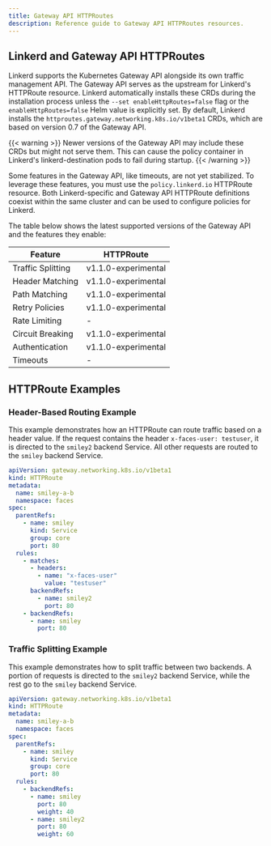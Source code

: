 ```yaml
---
title: Gateway API HTTPRoutes
description: Reference guide to Gateway API HTTPRoutes resources.
---
```


<!-- markdownlint-disable-file blanks-around-tables -->
<!-- markdownlint-disable-file table-column-count -->
<!-- markdownlint-disable-file table-pipe-style -->

## Linkerd and Gateway API HTTPRoutes

Linkerd supports the Kubernetes Gateway API alongside its own traffic management API. The Gateway API serves as the upstream for Linkerd's HTTPRoute resource. Linkerd automatically installs these CRDs during the installation process unless the `--set enableHttpRoutes=false` flag or the `enableHttpRoutes=false` Helm value is explicitly set. By default, Linkerd installs the `httproutes.gateway.networking.k8s.io/v1beta1` CRDs, which are based on version 0.7 of the Gateway API.

{{< warning >}}
Newer versions of the Gateway API may include these CRDs but might not serve them. This can cause the policy container in Linkerd's linkerd-destination pods to fail during startup.
{{< /warning >}}

Some features in the Gateway API, like timeouts, are not yet stabilized. To leverage these features, you must use the `policy.linkerd.io` HTTPRoute resource. Both Linkerd-specific and Gateway API HTTPRoute definitions coexist within the same cluster and can be used to configure policies for Linkerd.

The table below shows the latest supported versions of the Gateway API and the features they enable:

| Feature              | HTTPRoute           |
|----------------------|---------------------|
| Traffic Splitting    | v1.1.0-experimental | 
| Header Matching      | v1.1.0-experimental |  
| Path Matching        | v1.1.0-experimental | 
| Retry Policies       | v1.1.0-experimental |
| Rate Limiting        | -                   | 
| Circuit Breaking     | v1.1.0-experimental |   
| Authentication       | v1.1.0-experimental |  
| Timeouts             | -                   | 

## HTTPRoute Examples

### Header-Based Routing Example
This example demonstrates how an HTTPRoute can route traffic based on a header value. If the request contains the header `x-faces-user: testuser`, it is directed to the `smiley2` backend Service. All other requests are routed to the `smiley` backend Service.

```yaml
apiVersion: gateway.networking.k8s.io/v1beta1
kind: HTTPRoute
metadata:
  name: smiley-a-b
  namespace: faces
spec:
  parentRefs:
    - name: smiley
      kind: Service
      group: core
      port: 80
  rules:
    - matches:
      - headers:
        - name: "x-faces-user"
          value: "testuser"
      backendRefs:
        - name: smiley2
          port: 80
    - backendRefs:
      - name: smiley
        port: 80
```

### Traffic Splitting Example
This example demonstrates how to split traffic between two backends. A portion of requests is directed to the `smiley2` backend Service, while the rest go to the `smiley` backend Service.

```yaml
apiVersion: gateway.networking.k8s.io/v1beta1
kind: HTTPRoute
metadata:
  name: smiley-a-b
  namespace: faces
spec:
  parentRefs:
    - name: smiley
      kind: Service
      group: core
      port: 80
  rules:
    - backendRefs:
      - name: smiley
        port: 80
        weight: 40
      - name: smiley2
        port: 80
        weight: 60
```

[Gateway API]: https://gateway-api.sigs.k8s.io/
[ns-boundaries]: https://gateway-api.sigs.k8s.io/geps/gep-1426/#namespace-boundaries
